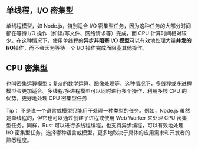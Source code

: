 ## 单线程，I/O 密集型

单线程模型，如 Node.js，特别适合 I/O 密集型任务，因为这种任务的大部分时间都在等待 I/O 操作（如读/写文件、网络请求等）完成，而 CPU 计算时间相对较少。在这种情况下，使用单线程的**异步非阻塞 I/O 模型**可以有效地处理大量**并发的 I/O**操作，而不会因为等待一个 I/O 操作完成而阻塞其他操作。

## CPU 密集型

也叫密集运算模型；复杂的数学运算、图像处理等，这种情况下，多线程或多进程模型会更加适合。多线程/多进程模型可以同时进行多个操作，利用多核 CPU 的优势，更好地处理 CPU 密集型任务

Tip：
不是说一个语言或模型只能用于处理一种类型的任务。例如，Node.js 虽然是单线程的，但它也可以通过创建子进程或使用 Web Worker 来处理 CPU 密集型任务。同样，Rust 可以进行多线程编程，也支持异步编程，可以有效地处理 I/O 密集型任务。选择哪种语言或模型，更多地取决于具体的应用需求和开发者的熟悉程度。
